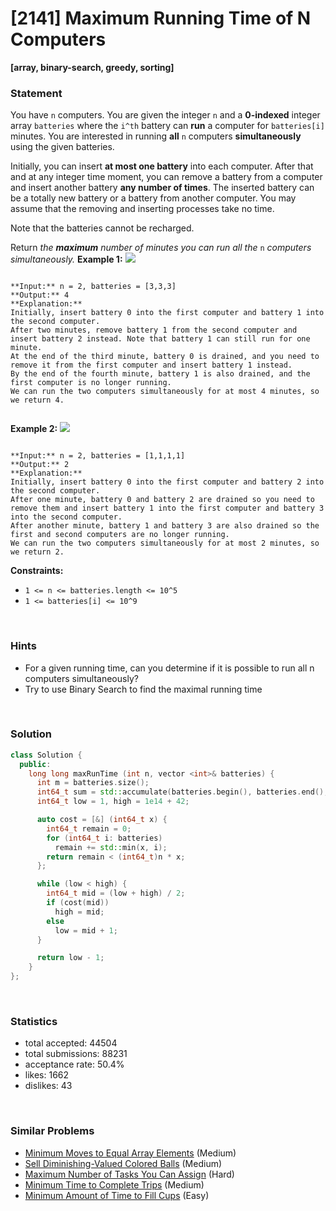 # [2141] Maximum Running Time of N Computers

**[array, binary-search, greedy, sorting]**

### Statement

You have `n` computers. You are given the integer `n` and a **0-indexed** integer array `batteries` where the `i^th` battery can **run** a computer for `batteries[i]` minutes. You are interested in running **all** `n` computers **simultaneously** using the given batteries.

Initially, you can insert **at most one battery** into each computer. After that and at any integer time moment, you can remove a battery from a computer and insert another battery **any number of times**. The inserted battery can be a totally new battery or a battery from another computer. You may assume that the removing and inserting processes take no time.

Note that the batteries cannot be recharged.

Return *the **maximum** number of minutes you can run all the* `n` *computers simultaneously.*
**Example 1:**
![](https://assets.leetcode.com/uploads/2022/01/06/example1-fit.png)

```

**Input:** n = 2, batteries = [3,3,3]
**Output:** 4
**Explanation:** 
Initially, insert battery 0 into the first computer and battery 1 into the second computer.
After two minutes, remove battery 1 from the second computer and insert battery 2 instead. Note that battery 1 can still run for one minute.
At the end of the third minute, battery 0 is drained, and you need to remove it from the first computer and insert battery 1 instead.
By the end of the fourth minute, battery 1 is also drained, and the first computer is no longer running.
We can run the two computers simultaneously for at most 4 minutes, so we return 4.


```

**Example 2:**
![](https://assets.leetcode.com/uploads/2022/01/06/example2.png)

```

**Input:** n = 2, batteries = [1,1,1,1]
**Output:** 2
**Explanation:** 
Initially, insert battery 0 into the first computer and battery 2 into the second computer. 
After one minute, battery 0 and battery 2 are drained so you need to remove them and insert battery 1 into the first computer and battery 3 into the second computer. 
After another minute, battery 1 and battery 3 are also drained so the first and second computers are no longer running.
We can run the two computers simultaneously for at most 2 minutes, so we return 2.

```

**Constraints:**
* `1 <= n <= batteries.length <= 10^5`
* `1 <= batteries[i] <= 10^9`


<br />

### Hints

- For a given running time, can you determine if it is possible to run all n computers simultaneously?
- Try to use Binary Search to find the maximal running time

<br />

### Solution

```cpp
class Solution {
  public:
    long long maxRunTime (int n, vector <int>& batteries) {
      int m = batteries.size();
      int64_t sum = std::accumulate(batteries.begin(), batteries.end(), int64_t(0));
      int64_t low = 1, high = 1e14 + 42;

      auto cost = [&] (int64_t x) {
        int64_t remain = 0;
        for (int64_t i: batteries)
          remain += std::min(x, i);
        return remain < (int64_t)n * x;
      };

      while (low < high) {
        int64_t mid = (low + high) / 2;
        if (cost(mid))
          high = mid;
        else
          low = mid + 1;
      }

      return low - 1;
    }
};
```

<br />

### Statistics

- total accepted: 44504
- total submissions: 88231
- acceptance rate: 50.4%
- likes: 1662
- dislikes: 43

<br />

### Similar Problems

- [Minimum Moves to Equal Array Elements](https://leetcode.com/problems/minimum-moves-to-equal-array-elements) (Medium)
- [Sell Diminishing-Valued Colored Balls](https://leetcode.com/problems/sell-diminishing-valued-colored-balls) (Medium)
- [Maximum Number of Tasks You Can Assign](https://leetcode.com/problems/maximum-number-of-tasks-you-can-assign) (Hard)
- [Minimum Time to Complete Trips](https://leetcode.com/problems/minimum-time-to-complete-trips) (Medium)
- [Minimum Amount of Time to Fill Cups](https://leetcode.com/problems/minimum-amount-of-time-to-fill-cups) (Easy)
